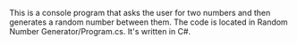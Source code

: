 This is a console program that asks the user for two numbers and then generates a random number between them. The code is located in 
Random Number Generator/Program.cs. It's written in C#.
